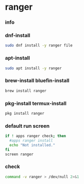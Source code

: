 # ranger

### info

### dnf-install
```sh
sudo dnf install -y ranger file
```

### apt-install
```sh
sudo apt install -y ranger
```

### brew-install bluefin-install
```sh
brew install ranger
```

### pkg-install termux-install
```sh
pkg install ranger
```

### default run screen 
```sh interactive
if ! apps ranger check; then
  #apps ranger install
  echo "Not installed."
fi
screen ranger
```

### check
```sh
command -v ranger > /dev/null 2>&1
```
